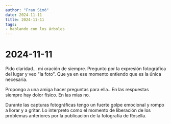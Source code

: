 ```yaml
---
author: "Fran Simó"
date: 2024-11-11
title: 2024-11-11
tags: 
- hablando con los árboles
---
```


# 2024-11-11

Pido claridad... mi oración de siempre. Pregunto por la expresión fotográfica del lugar y veo "la foto". Que ya en ese momento entiendo que es la única necesaria.

Propongo a una amiga hacer preguntas para ella.. En las respuestas siempre hay dolor físico. En las mías no.

Durante las capturas fotográficas tengo un fuerte golpe emocional y rompo a llorar y a gritar. Lo interpreto como el momento de liberación de los problemas anteriores por la publicación de la fotografía de Rosella.
